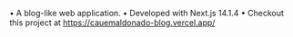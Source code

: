 • A blog-like web application.
• Developed with Next.js 14.1.4
• Checkout this project at https://cauemaldonado-blog.vercel.app/
